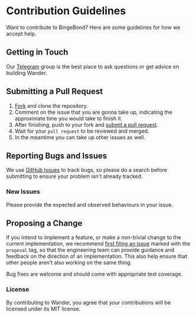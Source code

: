 # Contribution Guidelines

Want to contribute to BingeBond? Here are some guidelines for how we accept help.

## Getting in Touch

Our [Telegram](https://t.me/joinchat/J_aOuxNk18E0NEIgL2y5Dw) group is the best place to ask questions or get advice on building Wander.

## Submitting a Pull Request

1. [Fork](https://github.com/Rahulvs10/Wander/fork) and clone the repository.
1. Comment on the issue that you are gonna take up, indicating the approximate time you would take to finish it.
1. After finishing, push to your fork and [submit a pull request](https://github.com/Rahulvs10/Wander/compare).
1. Wait for your `pull request` to be reviewed and merged.
1. In the meantime you can take up other issues as well.

## Reporting Bugs and Issues

 We use [GitHub Issues](https://github.com/Rahulvs10/Wander/issues) to track bugs, so please do a search before submitting to ensure your problem isn't already tracked.

### New Issues

Please provide the expected and observed behaviours in your issue.

## Proposing a Change

If you intend to implement a feature, or make a non-trivial change to the current implementation, we recommend [first filing an issue](https://github.com/Rahulvs10/Wander/issues/new) marked with the `proposal` tag, so that the engineering team can provide guidance and feedback on the direction of an implementation.  This also help ensure that other people aren't also working on the same thing.

Bug fixes are welcome and should come with appropriate test coverage.

### License

By contributing to Wander, you agree that your contributions will be licensed under its MIT license.
